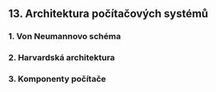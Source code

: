## 13. Architektura počítačových systémů

### 1. Von Neumannovo schéma
### 2. Harvardská architektura
### 3. Komponenty počítače